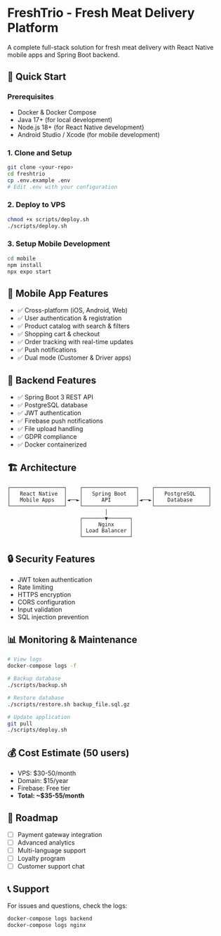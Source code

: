# FreshTrio - Fresh Meat Delivery Platform

A complete full-stack solution for fresh meat delivery with React Native mobile apps and Spring Boot backend.

## 🚀 Quick Start

### Prerequisites

- Docker & Docker Compose
- Java 17+ (for local development)
- Node.js 18+ (for React Native development)
- Android Studio / Xcode (for mobile development)

### 1. Clone and Setup

```bash
git clone <your-repo>
cd freshtrio
cp .env.example .env
# Edit .env with your configuration
```

### 2. Deploy to VPS

```bash
chmod +x scripts/deploy.sh
./scripts/deploy.sh
```

### 3. Setup Mobile Development

```bash
cd mobile
npm install
npx expo start
```

## 📱 Mobile App Features

- ✅ Cross-platform (iOS, Android, Web)
- ✅ User authentication & registration
- ✅ Product catalog with search & filters
- ✅ Shopping cart & checkout
- ✅ Order tracking with real-time updates
- ✅ Push notifications
- ✅ Dual mode (Customer & Driver apps)

## 🔧 Backend Features

- ✅ Spring Boot 3 REST API
- ✅ PostgreSQL database
- ✅ JWT authentication
- ✅ Firebase push notifications
- ✅ File upload handling
- ✅ GDPR compliance
- ✅ Docker containerized

## 🏗️ Architecture

```
┌─────────────────┐    ┌─────────────────┐    ┌─────────────────┐
│   React Native  │    │   Spring Boot   │    │   PostgreSQL    │
│   Mobile Apps   │◄──►│      API        │◄──►│    Database     │
└─────────────────┘    └─────────────────┘    └─────────────────┘
                               │
                       ┌───────▼───────┐
                       │     Nginx     │
                       │ Load Balancer │
                       └───────────────┘
```

## 🔒 Security Features

- JWT token authentication
- Rate limiting
- HTTPS encryption
- CORS configuration
- Input validation
- SQL injection prevention

## 📊 Monitoring & Maintenance

```bash
# View logs
docker-compose logs -f

# Backup database
./scripts/backup.sh

# Restore database
./scripts/restore.sh backup_file.sql.gz

# Update application
git pull
./scripts/deploy.sh
```

## 💰 Cost Estimate (50 users)

- VPS: $30-50/month
- Domain: $15/year
- Firebase: Free tier
- **Total: ~$35-55/month**

## 🎯 Roadmap

- [ ] Payment gateway integration
- [ ] Advanced analytics
- [ ] Multi-language support
- [ ] Loyalty program
- [ ] Customer support chat

## 📞 Support

For issues and questions, check the logs:

```bash
docker-compose logs backend
docker-compose logs nginx
```
